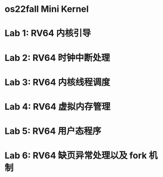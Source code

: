 # os22fall Mini Kernel



# Lab 1: RV64 内核引导



# Lab 2: RV64 时钟中断处理



# Lab 3: RV64 内核线程调度



# Lab 4: RV64 虚拟内存管理



# Lab 5: RV64 用户态程序



# Lab 6: RV64 缺页异常处理以及 fork 机制
